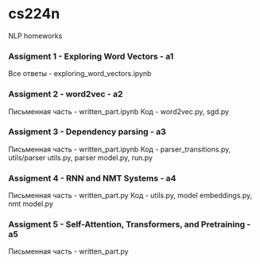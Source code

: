 # cs224n
NLP homeworks

### Assigment 1 - Exploring Word Vectors - a1
Все ответы - exploring_word_vectors.ipynb

### Assigment 2 - word2vec - a2
Письменная часть - written_part.ipynb
Код - word2vec.py, sgd.py

### Assigment 3 - Dependency parsing - a3
Письменная часть - written_part.ipynb
Код - parser_transitions.py, utils/parser utils.py, parser model.py, run.py

### Assigment 4 - RNN and NMT Systems - a4
Письменная часть - written_part.py
Код - utils.py, model embeddings.py, nmt model.py

### Assigment 5 - Self-Attention, Transformers, and Pretraining - a5
Письменная часть - written_part.py
